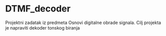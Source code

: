 # DTMF_decoder
Projektni zadatak iz predmeta Osnovi digitalne obrade signala. Cilj projekta je napraviti dekoder tonskog biranja
